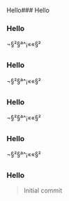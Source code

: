 Hello### Hello
### Hello
¬§²§ª^¡­««§²
### Hello
¬§²§ª^¡­««§²
### Hello
¬§²§ª^¡­««§²
### Hello
¬§²§ª^¡­««§²
### Hello
> Initial commit
